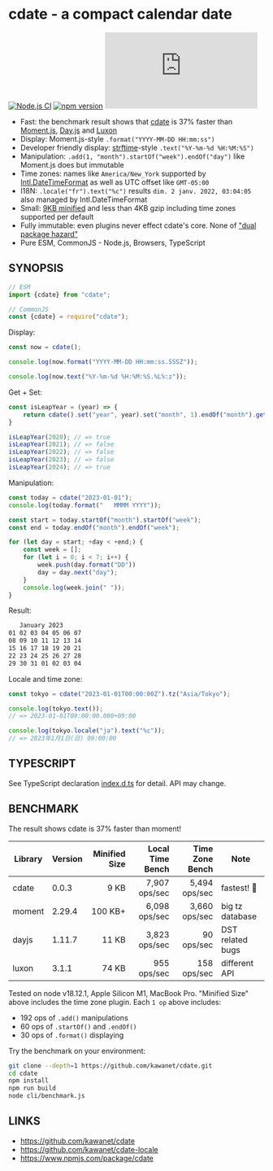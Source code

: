 # cdate - a compact calendar date

[![Node.js CI](https://github.com/kawanet/cdate/workflows/Node.js%20CI/badge.svg?branch=main)](https://github.com/kawanet/cdate/actions/)
[![npm version](https://img.shields.io/npm/v/cdate)](https://www.npmjs.com/package/cdate)
[![gzip size](https://img.badgesize.io/https://unpkg.com/cdate/dist/cdate.min.js?compression=gzip)](https://unpkg.com/cdate/dist/cdate.min.js)

- Fast: the benchmark result shows that [cdate](https://github.com/kawanet/cdate) is 37% faster than 
  [Moment.js](https://www.npmjs.com/package/moment), 
  [Day.js](https://www.npmjs.com/package/dayjs) and
  [Luxon](https://www.npmjs.com/package/luxon)
- Display: Moment.js-style `.format("YYYY-MM-DD HH:mm:ss")`
- Developer friendly display: [strftime](https://man.openbsd.org/strftime.3)-style `.text("%Y-%m-%d %H:%M:%S")`
- Manipulation: `.add(1, "month").startOf("week").endOf("day")` like Moment.js does but immutable
- Time zones: names like `America/New_York` supported by
  [Intl.DateTimeFormat](https://developer.mozilla.org/docs/Web/JavaScript/Reference/Global_Objects/Intl/DateTimeFormat/DateTimeFormat)
  as well as UTC offset like `GMT-05:00`
- I18N: `.locale("fr").text("%c")` results `dim. 2 janv. 2022, 03:04:05` also managed by Intl.DateTimeFormat
- Small: [9KB minified](https://cdn.jsdelivr.net/npm/cdate/dist/cdate.min.js) and less than 4KB gzip including time zones supported per default
- Fully immutable: even plugins never effect cdate's core.
  None of ["dual package hazard"](https://nodejs.org/api/packages.html#dual-package-hazard)
- Pure ESM, CommonJS - Node.js, Browsers, TypeScript

## SYNOPSIS

```js
// ESM
import {cdate} from "cdate";

// CommonJS
const {cdate} = require("cdate"); 
```

Display:

```js
const now = cdate();

console.log(now.format("YYYY-MM-DD HH:mm:ss.SSSZ"));

console.log(now.text("%Y-%m-%d %H:%M:%S.%L%:z"));
```

Get + Set:

```js
const isLeapYear = (year) => {
    return cdate().set("year", year).set("month", 1).endOf("month").get("date") === 29;
}

isLeapYear(2020); // => true
isLeapYear(2021); // => false
isLeapYear(2022); // => false
isLeapYear(2023); // => false
isLeapYear(2024); // => true
```

Manipulation:

```js
const today = cdate("2023-01-01");
console.log(today.format("   MMMM YYYY"));

const start = today.startOf("month").startOf("week");
const end = today.endOf("month").endOf("week");

for (let day = start; +day < +end;) {
    const week = [];
    for (let i = 0; i < 7; i++) {
        week.push(day.format("DD"))
        day = day.next("day");
    }
    console.log(week.join(" "));
}
```

Result:

```txt
   January 2023
01 02 03 04 05 06 07
08 09 10 11 12 13 14
15 16 17 18 19 20 21
22 23 24 25 26 27 28
29 30 31 01 02 03 04
```

Locale and time zone:

```js
const tokyo = cdate("2023-01-01T00:00:00Z").tz("Asia/Tokyo");

console.log(tokyo.text());
// => 2023-01-01T09:00:00.000+09:00

console.log(tokyo.locale("ja").text("%c"));
// => 2023年1月1日(日) 09:00:00
```

## TYPESCRIPT

See TypeScript declaration [index.d.ts](https://github.com/kawanet/cdate/blob/main/index.d.ts) for detail. API may
change.

## BENCHMARK

The result shows cdate is 37% faster than moment!

| Library | Version | Minified Size | Local Time Bench | Time Zone Bench | Note             | 
|---------|---------|--------------:|-----------------:|----------------:|------------------|
| cdate   | 0.0.3   |          9 KB |    7,907 ops/sec |   5,494 ops/sec | fastest! 🍺      |
| moment  | 2.29.4  |       100 KB+ |    6,098 ops/sec |   3,660 ops/sec | big tz database  |
| dayjs   | 1.11.7  |         11 KB |    3,823 ops/sec |      90 ops/sec | DST related bugs |
| luxon   | 3.1.1   |         74 KB |      955 ops/sec |     158 ops/sec | different API    |

Tested on node v18.12.1, Apple Silicon M1, MacBook Pro.
"Minified Size" above includes the time zone plugin.
Each `1 op` above includes:

- 192 ops of `.add()` manipulations
- 60 ops of `.startOf()` and `.endOf()`
- 30 ops of `.format()` displaying

Try the benchmark on your environment:

```sh
git clone --depth=1 https://github.com/kawanet/cdate.git
cd cdate
npm install
npm run build 
node cli/benchmark.js
```

## LINKS

- https://github.com/kawanet/cdate
- https://github.com/kawanet/cdate-locale
- https://www.npmjs.com/package/cdate
